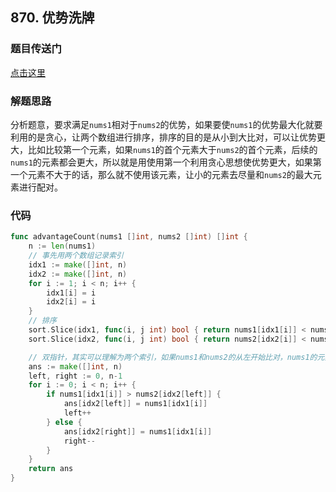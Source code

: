 ## 870. 优势洗牌

### 题目传送门

[点击这里](https://leetcode.cn/problems/advantage-shuffle/)

### 解题思路

分析题意，要求满足`nums1`相对于`nums2`的优势，如果要使`nums1`的优势最大化就要利用的是贪心，让两个数组进行排序，排序的目的是从小到大比对，可以让优势更大，比如比较第一个元素，如果`nums1`的首个元素大于`nums2`的首个元素，后续的`nums1`的元素都会更大，所以就是用使用第一个利用贪心思想使优势更大，如果第一个元素不大于的话，那么就不使用该元素，让小的元素去尽量和`nums2`的最大元素进行配对。

### 代码

```go
func advantageCount(nums1 []int, nums2 []int) []int {
    n := len(nums1)
    // 事先用两个数组记录索引
    idx1 := make([]int, n)
    idx2 := make([]int, n)
    for i := 1; i < n; i++ {
        idx1[i] = i
        idx2[i] = i
    }
    // 排序
    sort.Slice(idx1, func(i, j int) bool { return nums1[idx1[i]] < nums1[idx1[j]] })
    sort.Slice(idx2, func(i, j int) bool { return nums2[idx2[i]] < nums2[idx2[j]] })

    // 双指针，其实可以理解为两个索引，如果nums1和nums2的从左开始比对，nums1的元素大，那么nums2的指针就要和nums1一样向右移动，如果nums2的元素大，将nums2的右指针向做移动，用nums1的小值去对应nums2的大值。
    ans := make([]int, n)
    left, right := 0, n-1
    for i := 0; i < n; i++ {
        if nums1[idx1[i]] > nums2[idx2[left]] {
            ans[idx2[left]] = nums1[idx1[i]]
            left++
        } else {
            ans[idx2[right]] = nums1[idx1[i]]
            right--
        }
    }
    return ans
}

```